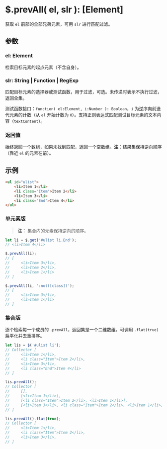 # $.prevAll( el, slr ): [Element]

获取 `el` 前部的全部兄弟元素，可用 `slr` 进行匹配过滤。


## 参数

### el: Element

检索目标元素的起点元素（不含自身）。


### slr: String | Function | RegExp

匹配目标元素的选择器或测试函数，用于过滤，可选。未传递时表示不执行过滤，返回全集。

测试函数接口：`function( el:Element, i:Number ): Boolean`，`i` 为逆序向前迭代元素的计数（从 `el` 开始计数为 `0`）。支持正则表达式匹配测试目标元素的文本内容（`textContent`）。


### 返回值

始终返回一个数组，如果未找到匹配，返回一个空数组。**注**：结果集保持逆向顺序（靠近 `el` 的元素在前）。


## 示例

```html
<ul id="ulist">
    <li>Item 1</li>
    <li class="Item">Item 2</li>
    <li>Item 3</li>
    <li class="End">Item 4</li>
</ul>
```


### 单元素版

> **注：**
> 集合内的元素保持逆向的顺序。

```js
let li = $.get('#ulist li.End');
// <li>Item 4</li>

$.prevAll(li);
// [
//     <li>Item 3</li>,
//     <li>Item 2</li>,
//     <li>Item 1</li>
// ]

$.prevAll(li, ':not([class])');
// [
//     <li>Item 3</li>,
//     <li>Item 1</li>
// ]
```


### 集合版

逐个检索每一个成员的 `.prevAll`，返回集是一个二维数组。可调用 `.flat(true)` 扁平化并去重排序。

```js
let lis = $('#ulist li');
// Collector [
//     <li>Item 1</li>,
//     <li class="Item">Item 2</li>,
//     <li>Item 3</li>,
//     <li class="End">Item 4</li>
// ]

lis.prevAll();
// Collector [
//     [],
//     [<li>Item 1</li>],
//     [<li class="Item">Item 2</li>, <li>Item 1</li>],
//     [<li>Item 3</li>, <li class="Item">Item 2</li>, <li>Item 1</li>],
// ]

lis.prevAll().flat(true);
// Collector [
//     <li>Item 1</li>,
//     <li class="Item">Item 2</li>,
//     <li>Item 3</li>,
// ]
```
